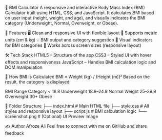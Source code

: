 🧮 BMI Calculator
A responsive and interactive Body Mass Index (BMI) Calculator built using HTML, CSS, and JavaScript.
It calculates BMI based on user input (height, weight, and age), and visually indicates the BMI category (Underweight, Normal, Overweight, or Obese).

🚀 Features
🖥️ Clean and responsive UI with flexible layout
📏 Supports metric units (cm & kg)
💡 BMI output and category suggestion
🎨 Visual indicators for BMI categories
📱 Works across screen sizes (responsive layout)

🛠️ Tech Stack
HTML5 – Structure of the app
CSS3 – Styled UI with hover effects and responsiveness
JavaScript – Handles BMI calculation logic and DOM manipulation

🧠 How BMI is Calculated
BMI = Weight (kg) / (Height (m))²
Based on the result, the category is displayed:

BMI Range	Category
< 18.8	Underweight
18.8–24.9	Normal Weight
25–29.9	Overweight
30+	Obese

📂 Folder Structure
├── index.html       # Main HTML file
├── style.css        # All styles and responsive layout
├── script.js        # BMI calculation logic
└── screenshot.png   # (Optional) UI Preview Image

✍️ Author
Afroze Ali
Feel free to connect with me on GitHub and share feedback
